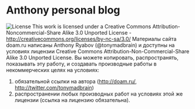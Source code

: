 # Anthony personal blog

![License](http://doam.ru/license.png "License")
This work is licensed under a Creative Commons Attribution-Noncommercial-Share Alike 3.0 Unported License - http://creativecommons.org/licenses/by-nc-sa/3.0/
Материалы сайта doam.ru написаны Anthony Ryabov (@tonymadbrain) и доступны на условиях лицензии Creative Commons Attribution-Non-Commercial-Share Alike 3.0 Unported License. Вы можете копировать, распространять, показывать эту работу, и создавать производные работы в некоммерческих целях на условиях:

1. обязательной ссылки на автора (http://doam.ru/, http://twitter.com/tonymadbrain)
2. распространении любых производных работ на условиях этой же лицензии (ссылка на лицензию обязательна).

